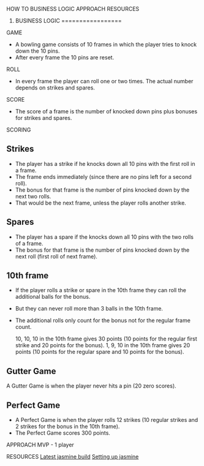 
HOW TO
BUSINESS LOGIC
APPROACH
RESOURCES



1. BUSINESS LOGIC
=================

GAME
- A bowling game consists of 10 frames in which the player tries to knock down the 10 pins.
- After every frame the 10 pins are reset.

ROLL
- In every frame the player can roll one or two times. The actual number depends on strikes and spares.

SCORE
- The score of a frame is the number of knocked down pins plus bonuses for strikes and spares.


SCORING
## Strikes

- The player has a strike if he knocks down all 10 pins with the first roll in a frame.
- The frame ends immediately (since there are no pins left for a second roll).
- The bonus for that frame is the number of pins knocked down by the next two rolls.
- That would be the next frame, unless the player rolls another strike.

## Spares

- The player has a spare if the knocks down all 10 pins with the two rolls of a frame.
- The bonus for that frame is the number of pins knocked down by the next roll (first roll of next frame).

## 10th frame

- If the player rolls a strike or spare in the 10th frame they can roll the additional balls for the bonus.
- But they can never roll more than 3 balls in the 10th frame.
- The additional rolls only count for the bonus not for the regular frame count.

    10, 10, 10 in the 10th frame gives 30 points (10 points for the regular first strike and 20 points for the bonus).
    1, 9, 10 in the 10th frame gives 20 points (10 points for the regular spare and 10 points for the bonus).

## Gutter Game

A Gutter Game is when the player never hits a pin (20 zero scores).

## Perfect Game

- A Perfect Game is when the player rolls 12 strikes (10 regular strikes and 2 strikes for the bonus in the 10th frame).
- The Perfect Game scores 300 points.



APPROACH
MVP - 1 player



RESOURCES
[Latest jasmine build](https://github.com/jasmine/jasmine/releases)
[Setting up jasmine](https://github.com/makersacademy/course/blob/master/thermostat/walkthroughs/setting_up_jasmine.md)
